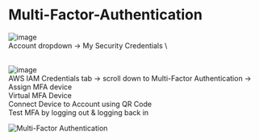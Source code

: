 # Multi-Factor-Authentication

![image](https://user-images.githubusercontent.com/80132085/112902887-ce06d780-90b4-11eb-8d48-1cadbfc3cf66.png)\
Account dropdown → My Security Credentials \

\
![image](https://user-images.githubusercontent.com/80132085/112903337-5dac8600-90b5-11eb-9073-9a445ca257c1.png) \
AWS IAM Credentials tab → scroll down to Multi-Factor Authentication → Assign MFA device \
Virtual MFA Device \
Connect Device to Account using QR Code \
Test MFA by logging out & logging back in




![Multi-Factor Authentication](https://user-images.githubusercontent.com/80132085/112330061-19bd1980-8c8e-11eb-9e2d-8c8f86584ff4.png)
